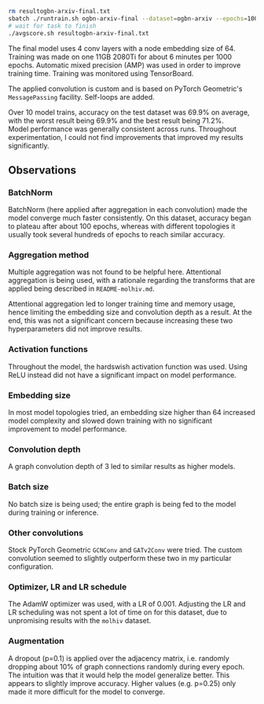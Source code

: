 ```bash
rm resultogbn-arxiv-final.txt
sbatch ./runtrain.sh ogbn-arxiv-final --dataset=ogbn-arxiv --epochs=1000 --task="node" --gnn-depth=3 --emb-size=64
# wait for task to finish
./avgscore.sh resultogbn-arxiv-final.txt
```

The final model uses 4 conv layers with a node embedding size of 64. Training was made on one 11GB 2080Ti for about 6 minutes per 1000 epochs. Automatic mixed precision (AMP) was used in order to improve training time. Training was monitored using TensorBoard.

The applied convolution is custom and is based on PyTorch Geometric's `MessagePassing` facility. Self-loops are added.

Over 10 model trains, accuracy on the test dataset was 69.9% on average, with the worst result being 69.9% and the best result being 71.2%.  
Model performance was generally consistent across runs. Throughout experimentation, I could not find improvements that improved my results significantly.

## Observations

### BatchNorm

BatchNorm (here applied after aggregation in each convolution) made the model converge much faster consistently. On this dataset, accuracy began to plateau after about 100 epochs, whereas with different topologies it usually took several hundreds of epochs to reach similar accuracy.

### Aggregation method

Multiple aggregation was not found to be helpful here. Attentional aggregation is being used, with a rationale regarding the transforms that are applied being described in `README-molhiv.md`.

Attentional aggregation led to longer training time and memory usage, hence limiting the embedding size and convolution depth as a result. At the end, this was not a significant concern because increasing these two hyperparameters did not improve results.

### Activation functions

Throughout the model, the hardswish activation function was used. Using ReLU instead did not have a significant impact on model performance.

### Embedding size

In most model topologies tried, an embedding size higher than 64 increased model complexity and slowed down training with no significant improvement to model performance.

### Convolution depth

A graph convolution depth of 3 led to similar results as higher models.

### Batch size

No batch size is being used; the entire graph is being fed to the model during training or inference.

### Other convolutions

Stock PyTorch Geometric `GCNConv` and `GATv2Conv` were tried. The custom convolution seemed to slightly outperform these two in my particular configuration.

### Optimizer, LR and LR schedule

The AdamW optimizer was used, with a LR of 0.001. Adjusting the LR and LR scheduling was not spent a lot of time on for this dataset, due to unpromising results with the `molhiv` dataset.

### Augmentation

A dropout (p=0.1) is applied over the adjacency matrix, i.e. randomly dropping about 10% of graph connections randomly during every epoch. The intuition was that it would help the model generalize better. This appears to slightly improve accuracy. Higher values (e.g. p=0.25) only made it more difficult for the model to converge.
